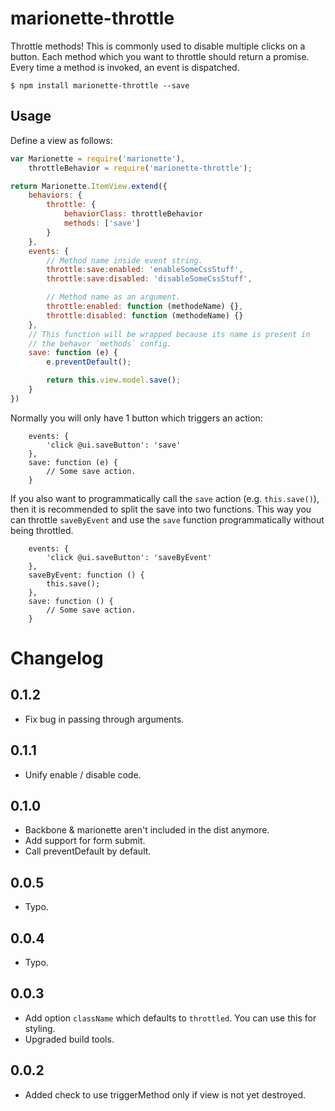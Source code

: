 # marionette-throttle

Throttle methods! This is commonly used to disable multiple clicks on a button.
Each method which you want to throttle should return a promise. Every time a
method is invoked, an event is dispatched.

```
$ npm install marionette-throttle --save
```

## Usage

Define a view as follows:
```js
var Marionette = require('marionette'),
    throttleBehavior = require('marionette-throttle');

return Marionette.ItemView.extend({
    behaviors: {
        throttle: {
            behaviorClass: throttleBehavior
            methods: ['save']
        }
    },
    events: {
        // Method name inside event string.
        throttle:save:enabled: 'enableSomeCssStuff',
        throttle:save:disabled: 'disableSomeCssStuff',

        // Method name as an argument.
        throttle:enabled: function (methodeName) {},
        throttle:disabled: function (methodeName) {}
    },
    // This function will be wrapped because its name is present in
    // the behavor `methods` config.
    save: function (e) {
        e.preventDefault();

        return this.view.model.save();
    }
})

```

Normally you will only have 1 button which triggers an action:

```
    events: {
        'click @ui.saveButton': 'save'
    },
    save: function (e) {
        // Some save action.
    }
```

If you also want to programmatically call the `save` action (e.g. `this.save()`), then it is recommended to split the save into two functions. This way you can throttle `saveByEvent` and use the `save` function programmatically without being throttled.

```
    events: {
        'click @ui.saveButton': 'saveByEvent'
    },
    saveByEvent: function () {
        this.save();
    },
    save: function () {
        // Some save action.
    }
```


# Changelog

## 0.1.2
- Fix bug in passing through arguments.

## 0.1.1
- Unify enable / disable code.

## 0.1.0
- Backbone & marionette aren't included in the dist anymore.
- Add support for form submit.
- Call preventDefault by default.

## 0.0.5
- Typo.

## 0.0.4
- Typo.

## 0.0.3
- Add option `className` which defaults to  `throttled`. You can use this for styling.
- Upgraded build tools.

## 0.0.2
- Added check to use triggerMethod only if view is not yet destroyed.
